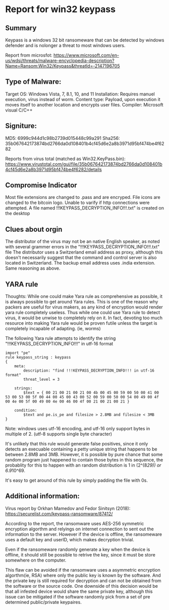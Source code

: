 # Report for win32 keypass
## Summary
Keypass is a windows 32 bit ransomeware that can be detected by windows defender and is nolonger a threat to most windows users.

Report from microsfot:
https://www.microsoft.com/en-us/wdsi/threats/malware-encyclopedia-description?Name=Ransom:Win32/Keypass&threatId=-2147196705

## Type of Malware:
Target OS: Windows Vista, 7, 8.1, 10, and 11
Installation: Requires manuel execution, virus instead of worm. 
Content type: Payload, upon execution it moves itself to another location and encrypts user files. 
Compiler: Microsoft visual C/C++

## Signiture: 
MD5: 6999c944d1c98b2739d015448c99a291
Sha256: 35b067642173874bd2766da0d108401b4cf45d6e2a8b3971d95bf474be4f6282

Reports from virus total (matched as Win32.KeyPass.bin): 
https://www.virustotal.com/gui/file/35b067642173874bd2766da0d108401b4cf45d6e2a8b3971d95bf474be4f6282/details

## Compromise Indicator
Most file extensions are changed to .pass and are encryped.
File icons are changed to the bitcoin logo.
Unable to varify if http connections were attempted.
A file named !!!KEYPASS_DECRYPTION_INFO!!!.txt" is created on the desktop

## Clues about orgin
The distributor of the virus may not be an native English speaker, as noted with several grammer errors in the "!!!KEYPASS_DECRYPTION_INFO!!!.txt" file 
The distributor uses a Switzerland email address as proxy, although this doesn't necessarily suggest that the command and control server is also located in Switzerland.
The backup email address uses .india extension. Same reasoning as above. 

## YARA rule
Thoughts:
While one could make Yara rule as comprehensive as possible, it is always possible to get around Yara rules. This is one of the reason why packers are useful for virus makers, as any kind of encryption would render yara rule completely useless. 
Thus while one could use Yara rule to detect virus, it would be unwise to completely rely on it. In fact, devoting too much resource into making Yara rule would be proven futile unless the target is completely incapable of adapting. (ie, worms)

The following Yara rule attempts to identify the string "!!!KEYPASS_DECRYPTION_INFO!!!" in utf-16 format
```
import "pe"
rule keypass_string : keypass
{
	meta: 
		description: "find !!!KEYPASS_DECRYPTION_INFO!!! in utf-16 format"
		threat_level = 3
	
	strings:
		$text = { 00 21 00 21 00 21 00 4b 00 45 00 59 00 50 00 41 00 53 00 53 00 5f 00 44 00 45 00 43 00 52 00 59 00 50 00 54 00 49 00 4f 00 4e 00 5f 00 49 00 4e 00 46 00 4f 00 21 00 21 00 21 }
		
	condition:
		$text and pe.is_pe and filesize > 2.8MB and filesize < 3MB
}
```
Note: windows uses utf-16 encoding, and utf-16 only support bytes in multiple of 2. (utf-8 supports single byte character)

It's unlikely that this rule would generate false positives, since it only detects an execuable containing a petty unique string that happens to be between 2.8MB and 3MB. 
However, it is possible by pure chance that some random program just happened to contain those bytes in this sequence, the probablity for this to happen with an random distribution is 1 in (2^(8*29)) or 6.9*10^69.

It's easy to get around of this rule by simply padding the file with 0s.

## Additional information:
Virus report by Orkhan Mamedov and Fedor Sinitsyn (2018):
https://securelist.com/keypass-ransomware/87412/

According to the report, the ransomware uses AES-256 symmetric encryption algorthm and relyings on internet connection to sent out the information to the server.
However if the device is offline, the ransomeware uses a default key and userID, which makes decryption trivial. 

Even if the ransomeware randomly generate a key when the device is offline, it should still be possible to retrive the key, since it must be store somewhere on the computer. 

This flaw can be avoided if the ransomware uses a asymmetric encryption algorthm(ie, RSA) where only the public key is known by the software. And the private key is still required for decryption and can not be obtained from the software or the source code.
One downside of this decision would be that all infested device would share the same private key, although this issue can be mitigated if the software randomly pick from a set of pre determined public/private keypaires. 

